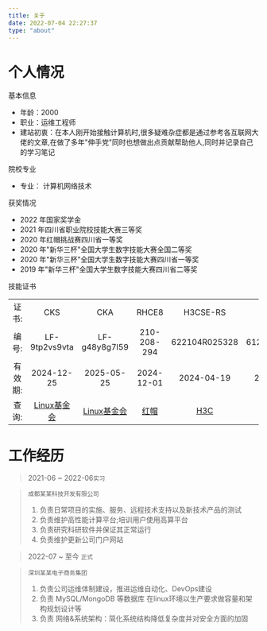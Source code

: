 ```yaml
---
title: 关于
date: 2022-07-04 22:27:37
type: "about"
---
```

# 个人情况

<i class="fa-regular fa-id-card"></i> 基本信息

- 年龄：2000
- 职业：运维工程师
- 建站初衷：在本人刚开始接触计算机时,很多疑难杂症都是通过参考各互联网大佬的文章,在做了多年"伸手党"同时也想做出点贡献帮助他人,同时并记录自己的学习笔记

<i class="fa-solid fa-graduation-cap"></i> 院校专业

- 专业： 计算机网络技术

<i class="fa-sharp fa-solid fa-award"></i> 获奖情况

- 2022 年国家奖学金
- 2021 年四川省职业院校技能大赛三等奖
- 2020 年红帽挑战赛四川省一等奖
- 2020 年"新华三杯"全国大学生数字技能大赛全国二等奖
- 2020 年"新华三杯"全国大学生数字技能大赛四川省一等奖
- 2019 年"新华三杯"全国大学生数字技能大赛四川省二等奖

<i class="fa-solid fa-certificate"></i> 技能证书

<table frame=void>
<tr style=" text-align: center" frame=void>
<td>证书:</td>
<td>CKS</td>
<td>CKA</td>
<td>RHCE8</td>
<td>H3CSE-RS</td>
<td>H3CNE-RS</td>
<td>H3CNE-Cloud</td>
</tr>
<tr style=" text-align: center">
<td>编号:</td>
<td>LF-9tp2vs9vta</td>
<td>LF-g48y8g7l59</td>
<td>210-208-294</td>
<td>622104R025328</td>
<td>612012C003815</td>
<td>6119120288220</td>
</tr>
<tr style=" text-align: center">
<td>有效期:</td>
<td>2024-12-25</td>
<td>2025-05-25</td>
<td>2024-12-01</td>
<td>2024-04-19</td>
<td>2023-12-04</td>
<td>2024-04-19</td>
</tr>
<tr style=" text-align: center">
<td>查询:</td>
<td><a href="https://training.linuxfoundation.org/certification/verify/">Linux基金会</a></td>
<td><a href="https://training.linuxfoundation.org/certification/verify/">Linux基金会</a></td>
<td><a href="https://rhtapps.redhat.com/verify/">红帽</a></td>
<td><a href="https://www.h3c.com/CN/BizPortal/TrainingPartner/Tester/AP_Edu_SearchCertificate.aspx">H3C</a></td>
<td><a href="https://www.h3c.com/CN/BizPortal/TrainingPartner/Tester/AP_Edu_SearchCertificate.aspx">H3C</a></td>
<td><a href="https://www.h3c.com/CN/BizPortal/TrainingPartner/Tester/AP_Edu_SearchCertificate.aspx">H3C</a></td>
</tr>
</table>

# 工作经历
> <i class="fa-sharp fa-solid fa-calendar-days"></i> 2021-06 ~ 2022-06`实习`

> `成都某某科技开发有限公司`
> 1. 负责日常项目的实施、服务、远程技术支持以及新技术产品的测试
> 2. 负责维护高性能计算平台;培训用户使用高算平台
> 3. 负责研究科研软件并保证其正常运行
> 4. 负责维护更新公司门户网站

> <i class="fa-sharp fa-solid fa-calendar-days"></i> 2022-07 ~ 至今 `正式`

> `深圳某某电子商务集团`
> 1. 负责公司运维体制建设，推进运维自动化、DevOps建设
> 2. 负责 MySQL/MongoDB 等数据库 在linux环境以生产要求做容量和架构规划设计等
> 3. 负责 网络&系统架构：简化系统结构降低复杂度并对安全方面的加固